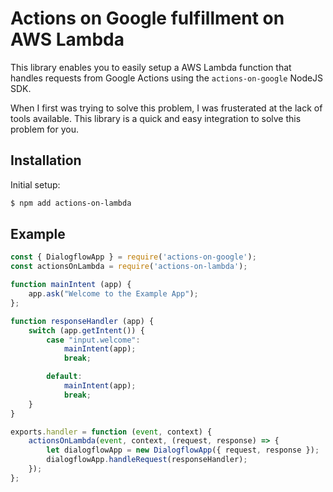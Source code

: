 # Actions on Google fulfillment on AWS Lambda

This library enables you to easily setup a AWS Lambda function that handles requests from Google Actions using
the `actions-on-google` NodeJS SDK.

When I first was trying to solve this problem, I was frusterated at the lack of tools available.
This library is a quick and easy integration to solve this problem for you.

## Installation

Initial setup:

```bash
$ npm add actions-on-lambda
```

## Example

```javascript
const { DialogflowApp } = require('actions-on-google');
const actionsOnLambda = require('actions-on-lambda');

function mainIntent (app) {
    app.ask("Welcome to the Example App");
};

function responseHandler (app) {
    switch (app.getIntent()) {
        case "input.welcome":
            mainIntent(app);
            break;

        default:
            mainIntent(app);
            break;
    }
}

exports.handler = function (event, context) {
    actionsOnLambda(event, context, (request, response) => {
        let dialogflowApp = new DialogflowApp({ request, response });
        dialogflowApp.handleRequest(responseHandler);
    });
};

```
